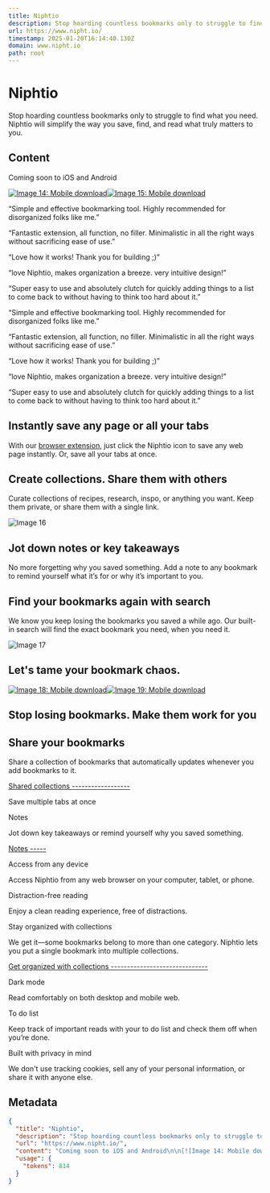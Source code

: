 ```yaml
---
title: Niphtio
description: Stop hoarding countless bookmarks only to struggle to find what you need. Niphtio will simplify the way you save, find, and read what truly matters to you.
url: https://www.nipht.io/
timestamp: 2025-01-20T16:14:40.130Z
domain: www.nipht.io
path: root
---
```


# Niphtio


Stop hoarding countless bookmarks only to struggle to find what you need. Niphtio will simplify the way you save, find, and read what truly matters to you.


## Content

Coming soon to iOS and Android

[![Image 14: Mobile download](https://www.nipht.io/landing/app-store-badge@2x.png)](https://www.nipht.io/ios)[![Image 15: Mobile download](https://www.nipht.io/landing/play-store-badge@2x.png)](https://www.nipht.io/android)

“Simple and effective bookmarking tool. Highly recommended for disorganized folks like me.”

“Fantastic extension, all function, no filler. Minimalistic in all the right ways without sacrificing ease of use.”

“Love how it works! Thank you for building ;)”

“love Niphtio, makes organization a breeze. very intuitive design!”

“Super easy to use and absolutely clutch for quickly adding things to a list to come back to without having to think too hard about it.”

“Simple and effective bookmarking tool. Highly recommended for disorganized folks like me.”

“Fantastic extension, all function, no filler. Minimalistic in all the right ways without sacrificing ease of use.”

“Love how it works! Thank you for building ;)”

“love Niphtio, makes organization a breeze. very intuitive design!”

“Super easy to use and absolutely clutch for quickly adding things to a list to come back to without having to think too hard about it.”

Instantly save any page or all your tabs
----------------------------------------

With our [browser extension](https://www.nipht.io/guides/using-the-extensions), just click the Niphtio icon to save any web page instantly. Or, save all your tabs at once.

Create collections. Share them with others
------------------------------------------

Curate collections of recipes, research, inspo, or anything you want. Keep them private, or share them with a single link.

![Image 16](https://www.nipht.io/landing/sharing.jpg)

Jot down notes or key takeaways
-------------------------------

No more forgetting why you saved something. Add a note to any bookmark to remind yourself what it’s for or why it’s important to you.

Find your bookmarks again with search
-------------------------------------

We know you keep losing the bookmarks you saved a while ago. Our built-in search will find the exact bookmark you need, when you need it.

![Image 17](https://www.nipht.io/landing/search.jpg)

Let's tame your bookmark chaos.
-------------------------------

[![Image 18: Mobile download](https://www.nipht.io/landing/app-store-badge@2x.png)](https://www.nipht.io/ios)[![Image 19: Mobile download](https://www.nipht.io/landing/play-store-badge@2x.png)](https://www.nipht.io/android)

Stop losing bookmarks. Make them work for you
---------------------------------------------

Share your bookmarks
--------------------

Share a collection of bookmarks that automatically updates whenever you add bookmarks to it.

[Shared collections ------------------](https://www.nipht.io/guides/shared-collections)

Save multiple tabs at once

Notes

Jot down key takeaways or remind yourself why you saved something.

[Notes -----](https://www.nipht.io/guides/add-and-use-notes)

Access from any device

Access Niphtio from any web browser on your computer, tablet, or phone.

Distraction-free reading

Enjoy a clean reading experience, free of distractions.

Stay organized with collections

We get it—some bookmarks belong to more than one category. Niphtio lets you put a single bookmark into multiple collections.

[Get organized with collections ------------------------------](https://www.nipht.io/guides/stay-organized-with-tags)

Dark mode

Read comfortably on both desktop and mobile web.

To do list

Keep track of important reads with your to do list and check them off when you’re done.

Built with privacy in mind

We don't use tracking cookies, sell any of your personal information, or share it with anyone else.

## Metadata

```json
{
  "title": "Niphtio",
  "description": "Stop hoarding countless bookmarks only to struggle to find what you need. Niphtio will simplify the way you save, find, and read what truly matters to you.",
  "url": "https://www.nipht.io/",
  "content": "Coming soon to iOS and Android\n\n[![Image 14: Mobile download](https://www.nipht.io/landing/app-store-badge@2x.png)](https://www.nipht.io/ios)[![Image 15: Mobile download](https://www.nipht.io/landing/play-store-badge@2x.png)](https://www.nipht.io/android)\n\n“Simple and effective bookmarking tool. Highly recommended for disorganized folks like me.”\n\n“Fantastic extension, all function, no filler. Minimalistic in all the right ways without sacrificing ease of use.”\n\n“Love how it works! Thank you for building ;)”\n\n“love Niphtio, makes organization a breeze. very intuitive design!”\n\n“Super easy to use and absolutely clutch for quickly adding things to a list to come back to without having to think too hard about it.”\n\n“Simple and effective bookmarking tool. Highly recommended for disorganized folks like me.”\n\n“Fantastic extension, all function, no filler. Minimalistic in all the right ways without sacrificing ease of use.”\n\n“Love how it works! Thank you for building ;)”\n\n“love Niphtio, makes organization a breeze. very intuitive design!”\n\n“Super easy to use and absolutely clutch for quickly adding things to a list to come back to without having to think too hard about it.”\n\nInstantly save any page or all your tabs\n----------------------------------------\n\nWith our [browser extension](https://www.nipht.io/guides/using-the-extensions), just click the Niphtio icon to save any web page instantly. Or, save all your tabs at once.\n\nCreate collections. Share them with others\n------------------------------------------\n\nCurate collections of recipes, research, inspo, or anything you want. Keep them private, or share them with a single link.\n\n![Image 16](https://www.nipht.io/landing/sharing.jpg)\n\nJot down notes or key takeaways\n-------------------------------\n\nNo more forgetting why you saved something. Add a note to any bookmark to remind yourself what it’s for or why it’s important to you.\n\nFind your bookmarks again with search\n-------------------------------------\n\nWe know you keep losing the bookmarks you saved a while ago. Our built-in search will find the exact bookmark you need, when you need it.\n\n![Image 17](https://www.nipht.io/landing/search.jpg)\n\nLet's tame your bookmark chaos.\n-------------------------------\n\n[![Image 18: Mobile download](https://www.nipht.io/landing/app-store-badge@2x.png)](https://www.nipht.io/ios)[![Image 19: Mobile download](https://www.nipht.io/landing/play-store-badge@2x.png)](https://www.nipht.io/android)\n\nStop losing bookmarks. Make them work for you\n---------------------------------------------\n\nShare your bookmarks\n--------------------\n\nShare a collection of bookmarks that automatically updates whenever you add bookmarks to it.\n\n[Shared collections ------------------](https://www.nipht.io/guides/shared-collections)\n\nSave multiple tabs at once\n\nNotes\n\nJot down key takeaways or remind yourself why you saved something.\n\n[Notes -----](https://www.nipht.io/guides/add-and-use-notes)\n\nAccess from any device\n\nAccess Niphtio from any web browser on your computer, tablet, or phone.\n\nDistraction-free reading\n\nEnjoy a clean reading experience, free of distractions.\n\nStay organized with collections\n\nWe get it—some bookmarks belong to more than one category. Niphtio lets you put a single bookmark into multiple collections.\n\n[Get organized with collections ------------------------------](https://www.nipht.io/guides/stay-organized-with-tags)\n\nDark mode\n\nRead comfortably on both desktop and mobile web.\n\nTo do list\n\nKeep track of important reads with your to do list and check them off when you’re done.\n\nBuilt with privacy in mind\n\nWe don't use tracking cookies, sell any of your personal information, or share it with anyone else.",
  "usage": {
    "tokens": 814
  }
}
```
